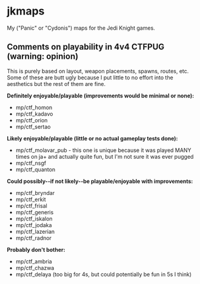 # jkmaps
My ("Panic" or "Cydonis") maps for the Jedi Knight games.

## Comments on playability in 4v4 CTFPUG (warning: opinion)

This is purely based on layout, weapon placements, spawns, routes, etc. Some of these are butt ugly because I put little to no effort into the aesthetics but the rest of them are fine.

**Definitely enjoyable/playable (improvements would be minimal or none):**

- mp/ctf_homon
- mp/ctf_kadavo
- mp/ctf_orion
- mp/ctf_sertao

**Likely enjoyable/playable (little or no actual gameplay tests done):**

- mp/ctf_molavar_pub - this one is unique because it was played MANY times on ja+ and actually quite fun, but I'm not sure it was ever pugged
- mp/ctf_nsgf
- mp/ctf_quanton

**Could possibly--if not likely--be playable/enjoyable with improvements:**

- mp/ctf_bryndar
- mp/ctf_erkit
- mp/ctf_frisal
- mp/ctf_generis
- mp/ctf_iskalon
- mp/ctf_jodaka
- mp/ctf_lazerian
- mp/ctf_radnor

**Probably don't bother:**

- mp/ctf_ambria
- mp/ctf_chazwa
- mp/ctf_delaya (too big for 4s, but could potentially be fun in 5s I think)
